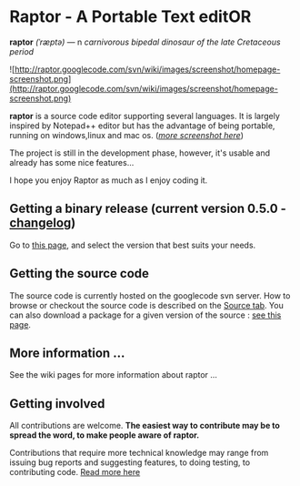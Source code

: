 # Raptor - A Portable Text editOR #

**raptor**  _(ˈræptə)_
— n
_carnivorous bipedal dinosaur of the late Cretaceous period_

![http://raptor.googlecode.com/svn/wiki/images/screenshot/homepage-screenshot.png](http://raptor.googlecode.com/svn/wiki/images/screenshot/homepage-screenshot.png)

**raptor** is a source code editor supporting several languages. It is largely inspired by Notepad++ editor but has the advantage of being portable, running on windows,linux and mac os. (_[more screenshot here](Screenshot.md)_)

The project is still in the development phase, however, it's usable and already has some nice features...

I hope you enjoy Raptor as much as I enjoy coding it.

## Getting a binary release (current version 0.5.0 - [changelog](Changelog.md)) ##
Go to [this page](GettingRaptor.md), and select the version that best suits your needs.

## Getting the source code ##
The source code is currently hosted on the googlecode svn server. How to browse or checkout the source code is described on the [Source tab](http://code.google.com/p/raptor/source/checkout). You can also download a package for a given version of the source : [see this page](GettingRaptor.md).

## More information ... ##
See the wiki pages for more information about raptor ...

## Getting involved ##
All contributions are welcome. **The easiest way to contribute may be to spread the word, to make people aware of raptor.**

Contributions that require more technical knowledge may range from issuing bug reports and suggesting features, to doing testing, to contributing code. [Read more here](Donate.md)